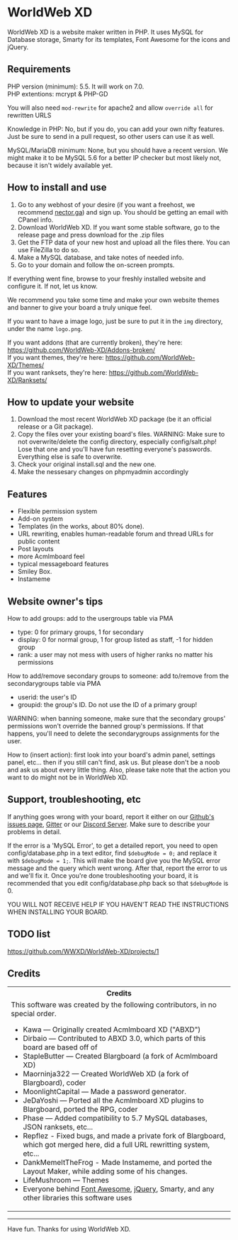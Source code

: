 # WorldWeb XD

WorldWeb XD is a website maker written in PHP. It uses MySQL for Database storage, Smarty for its templates, Font Awesome for the icons and jQuery.

## Requirements

PHP version (minimum): 5.5. It will work on 7.0.    
PHP extentions: mcrypt & PHP-GD

You will also need `mod-rewrite` for apache2 and allow `override all` for rewritten URLS

Knowledge in PHP: No, but if you do, you can add your own nifty features. Just be sure to send in a pull request, so other users can use it as well.

MySQL/MariaDB minimum: None, but you should have a recent version. We might make it to be MySQL 5.6 for a better IP checker but most likely not, because it isn't widely available yet.


## How to install and use

1. Go to any webhost of your desire (if you want a freehost, we recommend [nector.ga](http://nector.ga/)) and sign up. You should be getting an email with CPanel info.
2. Download WorldWeb XD. If you want some stable software, go to the release page and press download for the .zip files
3. Get the FTP data of your new host and upload all the files there. You can use FileZilla to do so.
4. Make a MySQL database, and take notes of needed info.
5. Go to your domain and follow the on-screen prompts.

If everything went fine, browse to your freshly installed website and configure it. If not, let us know.

We recommend you take some time and make your own website themes and banner to give your board a truly unique feel.

If you want to have a image logo, just be sure to put it in the `img` directory, under the name `logo.png`.

If you want addons (that are currently broken), they're here: https://github.com/WorldWeb-XD/Addons-broken/      
If you want themes, they're here: https://github.com/WorldWeb-XD/Themes/     
If you want ranksets, they're here: https://github.com/WorldWeb-XD/Ranksets/

## How to update your website

1. Download the most recent WorldWeb XD package (be it an official release or a Git package).
2. Copy the files over your existing board's files.
WARNING: Make sure to not overwrite/delete the config directory, especially config/salt.php! Lose that one and you'll have fun resetting everyone's passwords.
Everything else is safe to overwrite.
3. Check your original install.sql and the new one.
4. Make the nessesary changes on phpmyadmin accordingly

## Features

 * Flexible permission system
 * Add-on system
 * Templates (in the works, about 80% done).
 * URL rewriting, enables human-readable forum and thread URLs for public content
 * Post layouts
 * more Acmlmboard feel
 * typical messageboard features
 * Smiley Box.
 * Instameme

## Website owner's tips

How to add groups: add to the usergroups table via PMA
 * type: 0 for primary groups, 1 for secondary
 * display: 0 for normal group, 1 for group listed as staff, -1 for hidden group
 * rank: a user may not mess with users of higher ranks no matter his permissions

 
How to add/remove secondary groups to someone: add to/remove from the secondarygroups table via PMA
 * userid: the user's ID
 * groupid: the group's ID. Do not use the ID of a primary group!

WARNING: when banning someone, make sure that the secondary groups' permissions won't override the banned group's permissions. If that happens, you'll need to delete the secondarygroups assignments for the user.

How to (insert action): first look into your board's admin panel, settings panel, etc... then if you still can't find, ask us. But please don't be a noob and ask us about every little thing. Also, please take note that the action you want to do might not be in WorldWeb XD.

## Support, troubleshooting, etc

If anything goes wrong with your board, report it either on our [Github's issues page](https://github.com/WWXD/WorldWeb-XD/issues), [Gitter](https://gitter.im/WWXD/Lobby?utm_source=share-link&utm_medium=link&utm_campaign=share-link) or our [Discord Server](https://discord.gg/t52Tgvt). Make sure to describe your problems in detail.

If the error is a 'MySQL Error', to get a detailed report, you need to open config/database.php in a text editor, find `$debugMode = 0;` and replace it with `$debugMode = 1;`. 
This will make the board give you the MySQL error message and the query which went wrong. After that, report the error to us and we'll fix it. Once you're done troubleshooting your board, it is recommended that you edit config/database.php back so that `$debugMode` is 0.

YOU WILL NOT RECEIVE HELP IF YOU HAVEN'T READ THE INSTRUCTIONS WHEN INSTALLING YOUR BOARD.

## TODO list

https://github.com/WWXD/WorldWeb-XD/projects/1
 
## Credits

<table class="outline">
	<tr class="header0"><th>Credits</th></tr>
	<tr class="cell0"><td>
		This software was created by the following contributors, in no special order.<br>
	<ul>
		<li>Kawa — Originally created Acmlmboard XD ("ABXD")</li>
		<li>Dirbaio — Contributed to ABXD 3.0, which parts of this board are based off of</li>
		<li>StapleButter — Created Blargboard (a fork of Acmlmboard XD)</li>
		<li>Maorninja322 — Created WorldWeb XD (a fork of Blargboard), coder</li>
		<li>MoonlightCapital — Made a password generator.</li>
		<li>JeDaYoshi — Ported all the Acmlmboard XD plugins to Blargboard, ported the RPG, coder</li>
		<li>Phase — Added compatibility to 5.7 MySQL databases, JSON ranksets, etc...</li>
		<li>Repflez - Fixed bugs, and made a private fork of Blargboard, which got merged here, did a full URL rewritting system, etc...</li>
		<li>DankMemeItTheFrog - Made Instameme, and ported the Layout Maker, while adding some of his changes.</li>
		<li>LifeMushroom — Themes</li>
		<li>Everyone behind <a href="https://fortawesome.github.io/Font-Awesome/">Font Awesome</a>, <a href="https://jquery.com/">jQuery</a>, Smarty, and any other libraries this software uses</li>
	</ul>
	</td></tr>
</table>

-------------------------------------------------------------------------------

Have fun. Thanks for using WorldWeb XD.

